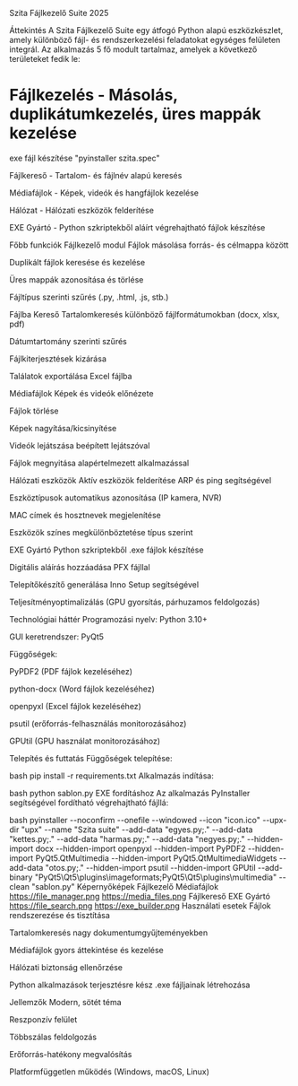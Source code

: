 Szita Fájlkezelő Suite 2025
 
Áttekintés
A Szita Fájlkezelő Suite egy átfogó Python alapú eszközkészlet, amely különböző fájl- és rendszerkezelési feladatokat egységes felületen integrál. Az alkalmazás 5 fő modult tartalmaz, amelyek a következő területeket fedik le:

Fájlkezelés - Másolás, duplikátumkezelés, üres mappák kezelése
=======
exe fájl készítése "pyinstaller szita.spec"     


Fájlkereső - Tartalom- és fájlnév alapú keresés

Médiafájlok - Képek, videók és hangfájlok kezelése

Hálózat - Hálózati eszközök felderítése

EXE Gyártó - Python szkriptekből aláírt végrehajtható fájlok készítése

Főbb funkciók
Fájlkezelő modul
Fájlok másolása forrás- és célmappa között

Duplikált fájlok keresése és kezelése

Üres mappák azonosítása és törlése

Fájltípus szerinti szűrés (.py, .html, .js, stb.)

Fájlba Kereső
Tartalomkeresés különböző fájlformátumokban (docx, xlsx, pdf)

Dátumtartomány szerinti szűrés

Fájlkiterjesztések kizárása

Találatok exportálása Excel fájlba

Médiafájlok
Képek és videók előnézete

Fájlok törlése

Képek nagyítása/kicsinyítése

Videók lejátszása beépített lejátszóval

Fájlok megnyitása alapértelmezett alkalmazással

Hálózati eszközök
Aktív eszközök felderítése ARP és ping segítségével

Eszköztípusok automatikus azonosítása (IP kamera, NVR)

MAC címek és hosztnevek megjelenítése

Eszközök színes megkülönböztetése típus szerint

EXE Gyártó
Python szkriptekből .exe fájlok készítése

Digitális aláírás hozzáadása PFX fájllal

Telepítőkészítő generálása Inno Setup segítségével

Teljesítményoptimalizálás (GPU gyorsítás, párhuzamos feldolgozás)

Technológiai háttér
Programozási nyelv: Python 3.10+

GUI keretrendszer: PyQt5

Függőségek:

PyPDF2 (PDF fájlok kezeléséhez)

python-docx (Word fájlok kezeléséhez)

openpyxl (Excel fájlok kezeléséhez)

psutil (erőforrás-felhasználás monitorozásához)

GPUtil (GPU használat monitorozásához)

Telepítés és futtatás
Függőségek telepítése:

bash
pip install -r requirements.txt
Alkalmazás indítása:

bash
python sablon.py
EXE fordításhoz
Az alkalmazás PyInstaller segítségével fordítható végrehajtható fájllá:

bash
pyinstaller --noconfirm --onefile --windowed --icon "icon.ico" --upx-dir "upx" --name "Szita suite" --add-data "egyes.py;." --add-data "kettes.py;." --add-data "harmas.py;." --add-data "negyes.py;." --hidden-import docx --hidden-import openpyxl --hidden-import PyPDF2 --hidden-import PyQt5.QtMultimedia --hidden-import PyQt5.QtMultimediaWidgets --add-data "otos.py;." --hidden-import psutil --hidden-import GPUtil --add-binary "PyQt5\Qt5\plugins\imageformats;PyQt5\Qt5\plugins\multimedia" --clean "sablon.py"
Képernyőképek
Fájlkezelő	Médiafájlok
https://file_manager.png	https://media_files.png
Fájlkereső	EXE Gyártó
https://file_search.png	https://exe_builder.png
Használati esetek
Fájlok rendszerezése és tisztítása

Tartalomkeresés nagy dokumentumgyűjteményekben

Médiafájlok gyors áttekintése és kezelése

Hálózati biztonság ellenőrzése

Python alkalmazások terjesztésre kész .exe fájljainak létrehozása

Jellemzők
Modern, sötét téma

Reszponzív felület

Többszálas feldolgozás

Erőforrás-hatékony megvalósítás

Platformfüggetlen működés (Windows, macOS, Linux)

